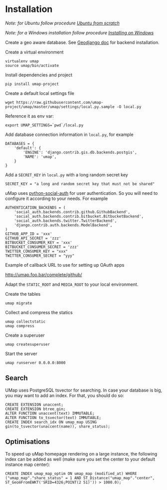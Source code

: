 # Installation

*Note: for Ubuntu follow procedure [Ubuntu from scratch](ubuntu.md)*

*Note: for a Windows installation follow procedure [Installing on Windows](install_windows.md)*

Create a geo aware database. See [Geodjango doc](https://docs.djangoproject.com/en/dev/ref/contrib/gis/install/) for backend installation.

Create a virtual environment

    virtualenv umap
    source umap/bin/activate

Install dependencies and project

    pip install umap-project

Create a default local settings file

    wget https://raw.githubusercontent.com/umap-project/umap/master/umap/settings/local.py.sample -O local.py


Reference it as env var:

    export UMAP_SETTINGS=`pwd`/local.py


Add database connection information in `local.py`, for example

    DATABASES = {
        'default': {
            'ENGINE': 'django.contrib.gis.db.backends.postgis',
            'NAME': 'umap',
        }
    }

Add a `SECRET_KEY` in `local.py` with a long random secret key

    SECRET_KEY = "a long and random secret key that must not be shared"

uMap uses [python-social-auth](http://python-social-auth.readthedocs.org/) for user authentication. So you will need to configure it according to your
needs. For example

    AUTHENTICATION_BACKENDS = (
        'social_auth.backends.contrib.github.GithubBackend',
        'social_auth.backends.contrib.bitbucket.BitbucketBackend',
        'social_auth.backends.twitter.TwitterBackend',
        'django.contrib.auth.backends.ModelBackend',
    )
    GITHUB_APP_ID = 'xxx'
    GITHUB_API_SECRET = 'zzz'
    BITBUCKET_CONSUMER_KEY = 'xxx'
    BITBUCKET_CONSUMER_SECRET = 'zzz'
    TWITTER_CONSUMER_KEY = "xxx"
    TWITTER_CONSUMER_SECRET = "yyy"

Example of callback URL to use for setting up OAuth apps

 http://umap.foo.bar/complete/github/

Adapt the `STATIC_ROOT` and `MEDIA_ROOT` to your local environment.

Create the tables

    umap migrate

Collect and compress the statics

    umap collectstatic
    umap compress

Create a superuser

    umap createsuperuser

Start the server

    umap runserver 0.0.0.0:8000

## Search

UMap uses PostgreSQL tsvector for searching. In case your database is big, you
may want to add an index. For that, you should do so:

    CREATE EXTENSION unaccent;
    CREATE EXTENSION btree_gin;
    ALTER FUNCTION unaccent(text) IMMUTABLE;
    ALTER FUNCTION to_tsvector(text) IMMUTABLE;
    CREATE INDEX search_idx ON umap_map USING gin(to_tsvector(unaccent(name)), share_status);


## Optimisations

To speed up uMap homepage rendering on a large instance, the following index can be added as well (make sure you set the center to your default instance map center):

    CREATE INDEX umap_map_optim ON umap_map (modified_at) WHERE ("umap_map"."share_status" = 1 AND ST_Distance("umap_map"."center", ST_GeomFromEWKT('SRID=4326;POINT(2 51)')) > 1000.0);
